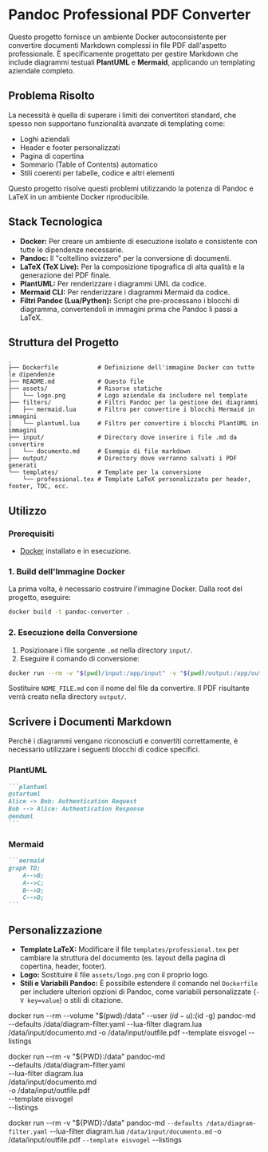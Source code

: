 # Pandoc Professional PDF Converter

Questo progetto fornisce un ambiente Docker autoconsistente per convertire documenti Markdown complessi in file PDF dall'aspetto professionale. È specificamente progettato per gestire Markdown che include diagrammi testuali **PlantUML** e **Mermaid**, applicando un templating aziendale completo.

## Problema Risolto

La necessità è quella di superare i limiti dei convertitori standard, che spesso non supportano funzionalità avanzate di templating come:
- Loghi aziendali
- Header e footer personalizzati
- Pagina di copertina
- Sommario (Table of Contents) automatico
- Stili coerenti per tabelle, codice e altri elementi

Questo progetto risolve questi problemi utilizzando la potenza di Pandoc e LaTeX in un ambiente Docker riproducibile.

## Stack Tecnologica

- **Docker:** Per creare un ambiente di esecuzione isolato e consistente con tutte le dipendenze necessarie.
- **Pandoc:** Il "coltellino svizzero" per la conversione di documenti.
- **LaTeX (TeX Live):** Per la composizione tipografica di alta qualità e la generazione del PDF finale.
- **PlantUML:** Per renderizzare i diagrammi UML da codice.
- **Mermaid CLI:** Per renderizzare i diagrammi Mermaid da codice.
- **Filtri Pandoc (Lua/Python):** Script che pre-processano i blocchi di diagramma, convertendoli in immagini prima che Pandoc li passi a LaTeX.

## Struttura del Progetto

```
.
├── Dockerfile           # Definizione dell'immagine Docker con tutte le dipendenze
├── README.md            # Questo file
├── assets/              # Risorse statiche
│   └── logo.png         # Logo aziendale da includere nel template
├── filters/             # Filtri Pandoc per la gestione dei diagrammi
│   ├── mermaid.lua      # Filtro per convertire i blocchi Mermaid in immagini
│   └── plantuml.lua     # Filtro per convertire i blocchi PlantUML in immagini
├── input/               # Directory dove inserire i file .md da convertire
│   └── documento.md     # Esempio di file markdown
├── output/              # Directory dove verranno salvati i PDF generati
└── templates/           # Template per la conversione
    └── professional.tex # Template LaTeX personalizzato per header, footer, TOC, ecc.
```

## Utilizzo

### Prerequisiti
- [Docker](https://www.docker.com/get-started) installato e in esecuzione.

### 1. Build dell'Immagine Docker

La prima volta, è necessario costruire l'immagine Docker. Dalla root del progetto, eseguire:

```bash
docker build -t pandoc-converter .
```

### 2. Esecuzione della Conversione

1. Posizionare i file sorgente `.md` nella directory `input/`.
2. Eseguire il comando di conversione:

```bash
docker run --rm -v "$(pwd)/input:/app/input" -v "$(pwd)/output:/app/output" pandoc-converter NOME_FILE.md
```

Sostituire `NOME_FILE.md` con il nome del file da convertire. Il PDF risultante verrà creato nella directory `output/`.

## Scrivere i Documenti Markdown

Perché i diagrammi vengano riconosciuti e convertiti correttamente, è necessario utilizzare i seguenti blocchi di codice specifici.

### PlantUML

````markdown
```plantuml
@startuml
Alice -> Bob: Authentication Request
Bob --> Alice: Authentication Response
@enduml
```
````

### Mermaid

````markdown
```mermaid
graph TD;
    A-->B;
    A-->C;
    B-->D;
    C-->D;
```
````

## Personalizzazione

- **Template LaTeX:** Modificare il file `templates/professional.tex` per cambiare la struttura del documento (es. layout della pagina di copertina, header, footer).
- **Logo:** Sostituire il file `assets/logo.png` con il proprio logo.
- **Stili e Variabili Pandoc:** È possibile estendere il comando nel `Dockerfile` per includere ulteriori opzioni di Pandoc, come variabili personalizzate (`-V key=value`) o stili di citazione.


docker run --rm --volume "$(pwd):/data" --user $(id -u):$(id -g) pandoc-md --defaults /data/diagram-filter.yaml --lua-filter diagram.lua /data/input/documento.md -o /data/input/outfile.pdf --template eisvogel --listings

docker run --rm -v "${PWD}:/data" pandoc-md \
  --defaults /data/diagram-filter.yaml \
  --lua-filter diagram.lua \
  /data/input/documento.md \
  -o /data/input/outfile.pdf \
  --template eisvogel \
  --listings


docker run --rm -v "${PWD}:/data" pandoc-md `
--defaults /data/diagram-filter.yaml `
--lua-filter diagram.lua `
/data/input/documento.md `
-o /data/input/outfile.pdf `
--template eisvogel `
--listings

